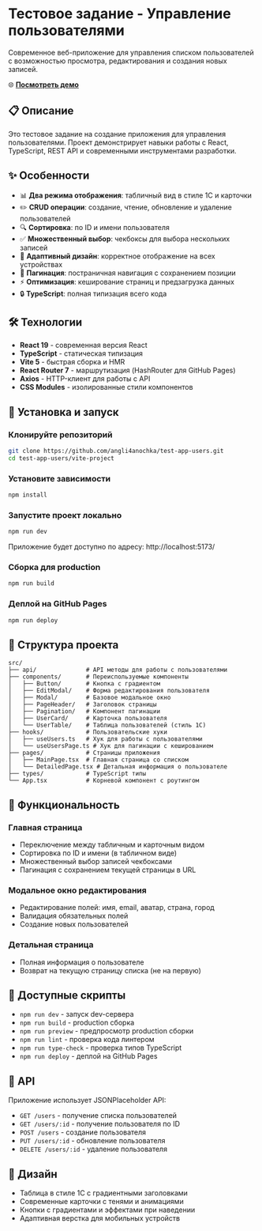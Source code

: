 # Тестовое задание - Управление пользователями

Современное веб-приложение для управления списком пользователей с возможностью просмотра, редактирования и создания новых записей.

🌐 **[Посмотреть демо](https://angli4anochka.github.io/test-app-users/)**

## 📋 Описание

Это тестовое задание на создание приложения для управления пользователями. Проект демонстрирует навыки работы с React, TypeScript, REST API и современными инструментами разработки.

## ✨ Особенности

- 📊 **Два режима отображения**: табличный вид в стиле 1С и карточки
- ✏️ **CRUD операции**: создание, чтение, обновление и удаление пользователей
- 🔍 **Сортировка**: по ID и имени пользователя
- ✅ **Множественный выбор**: чекбоксы для выбора нескольких записей
- 📱 **Адаптивный дизайн**: корректное отображение на всех устройствах
- 📄 **Пагинация**: постраничная навигация с сохранением позиции
- ⚡ **Оптимизация**: кеширование страниц и предзагрузка данных
- 🔒 **TypeScript**: полная типизация всего кода

## 🛠 Технологии

- **React 19** - современная версия React
- **TypeScript** - статическая типизация
- **Vite 5** - быстрая сборка и HMR
- **React Router 7** - маршрутизация (HashRouter для GitHub Pages)
- **Axios** - HTTP-клиент для работы с API
- **CSS Modules** - изолированные стили компонентов

## 🚀 Установка и запуск

### Клонируйте репозиторий
```bash
git clone https://github.com/angli4anochka/test-app-users.git
cd test-app-users/vite-project
```

### Установите зависимости
```bash
npm install
```

### Запустите проект локально
```bash
npm run dev
```
Приложение будет доступно по адресу: http://localhost:5173/

### Сборка для production
```bash
npm run build
```

### Деплой на GitHub Pages
```bash
npm run deploy
```

## 📂 Структура проекта

```
src/
├── api/              # API методы для работы с пользователями
├── components/       # Переиспользуемые компоненты
│   ├── Button/       # Кнопка с градиентом
│   ├── EditModal/    # Форма редактирования пользователя
│   ├── Modal/        # Базовое модальное окно
│   ├── PageHeader/   # Заголовок страницы
│   ├── Pagination/   # Компонент пагинации
│   ├── UserCard/     # Карточка пользователя
│   └── UserTable/    # Таблица пользователей (стиль 1С)
├── hooks/            # Пользовательские хуки
│   ├── useUsers.ts   # Хук для работы с пользователями
│   └── useUsersPage.ts # Хук для пагинации с кешированием
├── pages/            # Страницы приложения
│   ├── MainPage.tsx  # Главная страница со списком
│   └── DetailedPage.tsx # Детальная информация о пользователе
├── types/            # TypeScript типы
└── App.tsx           # Корневой компонент с роутингом
```

## 🎯 Функциональность

### Главная страница
- Переключение между табличным и карточным видом
- Сортировка по ID и имени (в табличном виде)
- Множественный выбор записей чекбоксами
- Пагинация с сохранением текущей страницы в URL

### Модальное окно редактирования
- Редактирование полей: имя, email, аватар, страна, город
- Валидация обязательных полей
- Создание новых пользователей

### Детальная страница
- Полная информация о пользователе
- Возврат на текущую страницу списка (не на первую)

## 🔧 Доступные скрипты

- `npm run dev` - запуск dev-сервера
- `npm run build` - production сборка
- `npm run preview` - предпросмотр production сборки
- `npm run lint` - проверка кода линтером
- `npm run type-check` - проверка типов TypeScript
- `npm run deploy` - деплой на GitHub Pages

## 📝 API

Приложение использует JSONPlaceholder API:
- `GET /users` - получение списка пользователей
- `GET /users/:id` - получение пользователя по ID
- `POST /users` - создание пользователя
- `PUT /users/:id` - обновление пользователя
- `DELETE /users/:id` - удаление пользователя

## 🎨 Дизайн

- Таблица в стиле 1С с градиентными заголовками
- Современные карточки с тенями и анимациями
- Кнопки с градиентами и эффектами при наведении
- Адаптивная верстка для мобильных устройств

